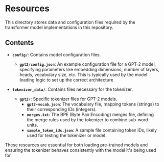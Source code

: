 # Resources

This directory stores data and configuration files required by the transformer model implementations in this repository.

## Contents

-   **`config/`**: Contains model configuration files.
    -   **`gpt2/config.json`**: An example configuration file for a GPT-2 model, specifying parameters like embedding dimensions, number of layers, heads, vocabulary size, etc. This is typically used by the model loading logic to set up the correct architecture.

-   **`tokenizer_data/`**: Contains files necessary for the tokenizer.
    -   **`gpt2/`**: Specific tokenizer files for GPT-2 models.
        -   **`gpt2-vocab.json`**: The vocabulary file, mapping tokens (strings) to their corresponding IDs (integers).
        -   **`merges.txt`**: The BPE (Byte Pair Encoding) merges file, defining the merge rules used by the tokenizer to combine sub-word units.
        -   **`sample_token_ids.json`**: A sample file containing token IDs, likely used for testing the tokenizer or model.

These resources are essential for both loading pre-trained models and ensuring the tokenizer behaves consistently with the model it's being used for.
